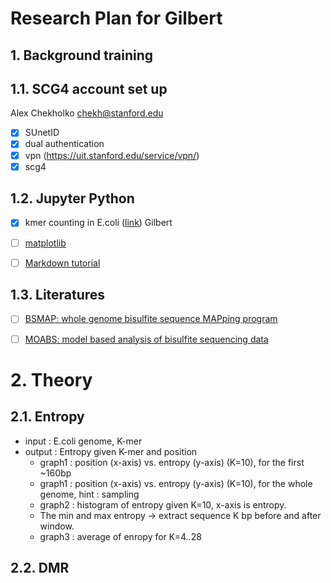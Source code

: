 # Research Plan for Gilbert

## 1. Background training

## 1.1. SCG4 account set up
Alex Chekholko <chekh@stanford.edu>

- [x] SUnetID
- [x] dual authentication
- [x] vpn (https://uit.stanford.edu/service/vpn/)
- [x] scg4

## 1.2. Jupyter Python
- [x] kmer counting in E.coli (<a href="K-mer Counting.ipynb">link</a>) Gilbert
- [ ] [matplotlib](http://matplotlib.org/users/pyplot_tutorial.html)
- [ ] [Markdown tutorial](https://github.com/adam-p/markdown-here/wiki/Markdown-Cheatsheet)


## 1.3. Literatures
- [ ] [BSMAP: whole genome bisulfite sequence MAPping program](https://bmcbioinformatics.biomedcentral.com/articles/10.1186/1471-2105-10-232)
- [ ] [MOABS: model based analysis of bisulfite sequencing data](https://genomebiology.biomedcentral.com/articles/10.1186/gb-2014-15-2-r38)


# 2. Theory

## 2.1. Entropy
* input : E.coli genome, K-mer
* output : Entropy given K-mer and position
  * graph1 : position (x-axis) vs. entropy (y-axis) (K=10), for the first ~160bp
  * graph1 : position (x-axis) vs. entropy (y-axis) (K=10), for the whole genome, hint : sampling
  * graph2 : histogram of entropy given K=10, x-axis is entropy. 
  * The min and max entropy -> extract sequence K bp before and after window. 
  * graph3 : average of enropy for K=4..28  
 
## 2.2. DMR

